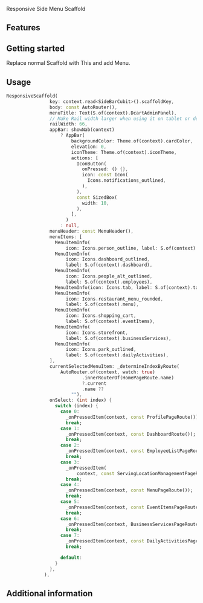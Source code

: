 <!-- 
This README describes the package. If you publish this package to pub.dev,
this README's contents appear on the landing page for your package.

For information about how to write a good package README, see the guide for
[writing package pages](https://dart.dev/guides/libraries/writing-package-pages). 

For general information about developing packages, see the Dart guide for
[creating packages](https://dart.dev/guides/libraries/create-library-packages)
and the Flutter guide for
[developing packages and plugins](https://flutter.dev/developing-packages). 
-->

Responsive Side Menu Scaffold

## Features



## Getting started

Replace normal Scaffold with This and add Menu.

## Usage



```dart
ResponsiveScaffold(
                key: context.read<SideBarCubit>().scaffoldKey,
                body: const AutoRouter(),
                menuTitle: Text(S.of(context).DcartAdminPanel),
                // Make Rail width larger when using it on tablet or desktop.
                railWidth: 66,
                appBar: showNab(context)
                    ? AppBar(
                        backgroundColor: Theme.of(context).cardColor,
                        elevation: 0,
                        iconTheme: Theme.of(context).iconTheme,
                        actions: [
                          IconButton(
                            onPressed: () {},
                            icon: const Icon(
                              Icons.notifications_outlined,
                            ),
                          ),
                          const SizedBox(
                            width: 10,
                          ),
                        ],
                      )
                    : null,
                menuHeader: const MenuHeader(),
                menuItems: [
                  MenuItemInfo(
                      icon: Icons.person_outline, label: S.of(context).profile),
                  MenuItemInfo(
                      icon: Icons.dashboard_outlined,
                      label: S.of(context).dashboard),
                  MenuItemInfo(
                      icon: Icons.people_alt_outlined,
                      label: S.of(context).employees),
                  MenuItemInfo(icon: Icons.tab, label: S.of(context).tables),
                  MenuItemInfo(
                      icon: Icons.restaurant_menu_rounded,
                      label: S.of(context).menu),
                  MenuItemInfo(
                      icon: Icons.shopping_cart,
                      label: S.of(context).eventItems),
                  MenuItemInfo(
                      icon: Icons.storefront,
                      label: S.of(context).businessServices),
                  MenuItemInfo(
                      icon: Icons.park_outlined,
                      label: S.of(context).dailyActivities),
                ],
                currentSelectedMenuItem: _determineIndexByRoute(
                    AutoRouter.of(context, watch: true)
                            .innerRouterOf(HomePageRoute.name)
                            ?.current
                            .name ??
                        ""),
                onSelect: (int index) {
                  switch (index) {
                    case 0:
                      _onPressedItem(context, const ProfilePageRoute());
                      break;
                    case 1:
                      _onPressedItem(context, const DashboardRoute());
                      break;
                    case 2:
                      _onPressedItem(context, const EmployeeListPageRoute());
                      break;
                    case 3:
                      _onPressedItem(
                          context, const ServingLocationManagementPageRoute());
                      break;
                    case 4:
                      _onPressedItem(context, const MenuPageRoute());
                      break;
                    case 5:
                      _onPressedItem(context, const EventItemsPageRoute());
                      break;
                    case 6:
                      _onPressedItem(context, BusinessServicesPageRoute());
                      break;
                    case 7:
                      _onPressedItem(context, const DailyActivitiesPageRoute());
                      break;

                    default:
                  }
                },
              ),
```

## Additional information

